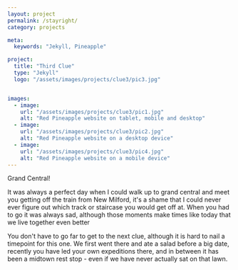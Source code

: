 ```yaml
---
layout: project
permalink: /stayright/
category: projects

meta:
  keywords: "Jekyll, Pineapple"

project:
  title: "Third Clue"
  type: "Jekyll"
  logo: "/assets/images/projects/clue3/pic3.jpg"


images:
  - image:
    url: "/assets/images/projects/clue3/pic1.jpg"
    alt: "Red Pineapple website on tablet, mobile and desktop"
  - image:
    url: "/assets/images/projects/clue3/pic2.jpg"
    alt: "Red Pineapple website on a desktop device"
  - image:
    url: "/assets/images/projects/clue3/pic4.jpg"
    alt: "Red Pineapple website on a mobile device"
---
```


<p>Grand Central!</p>
<p>It was always a perfect day when I could walk up to grand central and meet you getting off the train from New Milford, it's a shame that I could never ever figure out which track or staircase you would get off at.  When you had to go it was always sad, although those moments make times like today that we live together even better</p>
<p></p>
<p>You don't have to go far to get to the next clue, although it is hard to nail a timepoint for this one. We first went there and ate a salad before a big date, recently you have led your own expeditions there, and in between it has been a midtown rest stop - even if we have never actually sat on that lawn.</p>
